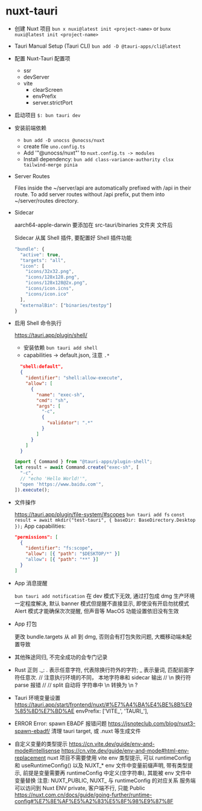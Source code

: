 # nuxt-tauri

- 创建 Nuxt 项目
  `bun x nuxi@latest init <project-name>`
  or
  `bunx nuxi@latest init <project-name>`
- Tauri Manual Setup (Tauri CLI)
  `bun add -D @tauri-apps/cli@latest`
- 配置 Nuxt-Tauri 配置项
  - ssr
  - devServer
  - vite
    - clearScreen
    - envPrefix
    - server.strictPort
- 启动项目
  `$: bun tauri dev`

- 安装前端依赖

  - `bun add -D unocss @unocss/nuxt`
  - create file `uno.config.ts`
  - Add '"@unocss/nuxt"' to `nuxt.config.ts -> modules`
  - Install dependency: `bun add class-variance-authority clsx tailwind-merge pinia`

- Server Routes

  Files inside the ~/server/api are automatically prefixed with /api in their route.
  To add server routes without /api prefix, put them into ~/server/routes directory.

- Sidecar

  aarch64-apple-darwin 要添加在 src-tauri/binaries 文件夹 文件后

  Sidecar 从属 Shell 插件, 要配置好 Shell 插件功能

  ```ts
  "bundle": {
    "active": true,
    "targets": "all",
    "icon": [
      "icons/32x32.png",
      "icons/128x128.png",
      "icons/128x128@2x.png",
      "icons/icon.icns",
      "icons/icon.ico"
    ],
    "externalBin": ["binaries/testpy"]
  }
  ```

- 启用 Shell 命令执行

  https://tauri.app/plugin/shell/

  - 安装依赖 `bun tauri add shell`
  - capabilities -> default.json, 注意 `.*`

  ```json
    "shell:default",
    {
      "identifier": "shell:allow-execute",
      "allow": [
        {
          "name": "exec-sh",
          "cmd": "sh",
          "args": [
            "-c",
            {
              "validator": ".*"
            }
          ]
        }
      ]
    }
  ```

  ```ts
  import { Command } from "@tauri-apps/plugin-shell";
  let result = await Command.create("exec-sh", [
    "-c",
    // "echo 'Hello World!'",
    "open 'https://www.baidu.com'",
  ]).execute();
  ```

- 文件操作

  https://tauri.app/plugin/file-system/#scopes
  `bun tauri add fs`
  `const result = await mkdir("test-tauri", { baseDir: BaseDirectory.Desktop });`
  App capabilities:

  ```json
  "permissions": [
    {
      "identifier": "fs:scope",
      "allow": [{ "path": "$DESKTOP/*" }]
      "allow": [{ "path": "**" }]
    }
  ]
  ```

- App 消息提醒

  `bun tauri add notification`
  在 dev 模式下无效, 通过打包成 dmg 生产环境一定程度解决,
  默认 banner 模式但提醒不直接显示, 即使没有开启勿扰模式
  Alert 模式才能确保次次提醒, 但声音等 MacOS 功能设置依旧没有生效

- App 打包

  更改 bundle.targets 从 all 到 dmg, 否则会有打包失败问题, 大概移动端未配置导致

- 其他殊途同归, 不完全成功的会专门记录

- Rust 正则
  ._: . 表示任意字符, 代表除换行符外的字符; _ 表示量词, 匹配前面字符任意次.
  // 注意执行环境的不同， 本地字符串和 sidecar 输出
  // \n 换行符 parse 报错
  // // split 自动将 字符串中 \n 转换为 \\n ?

- Tauri 环境变量设置
  https://tauri.app/start/frontend/nuxt/#%E7%A4%BA%E4%BE%8B%E9%85%8D%E7%BD%AE
  envPrefix: ['VITE_', 'TAURI_'],

- ERROR Error: spawn EBADF 报错问题
  https://jsnoteclub.com/blog/nuxt3-spawn-ebadf/
  清理 tauri target, 或 .nuxt 等生成文件

- 自定义变量的类型提示
  https://cn.vite.dev/guide/env-and-mode#intellisense
  https://cn.vite.dev/guide/env-and-mode#html-env-replacement
  nuxt 项目不需要使用 vite env 类型提示, 可以 runtimeConfig 和 useRuntimeConfig() 以及 NUXT\_\* env 文件中变量前缀声明, 带有类型提示, 前提是变量需要再 runtimeConfig 中定义(空字符串), 其能被 env 文件中变量替换
  注意: NUXT_PUBLIC, NUXT\_ 与 runtimeConfig 的对应关系
  服务端可以访问到 Nuxt ENV private, 客户端不行, 只能 Public
  https://nuxt.com.cn/docs/guide/going-further/runtime-config#%E7%8E%AF%E5%A2%83%E5%8F%98%E9%87%8F

